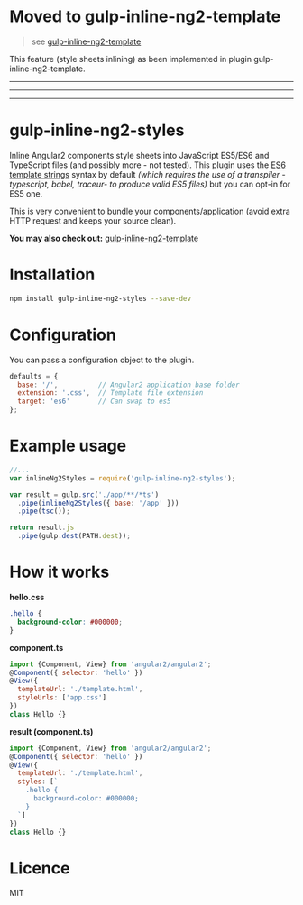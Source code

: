 # Moved to gulp-inline-ng2-template

> see [gulp-inline-ng2-template](https://github.com/ludohenin/gulp-inline-ng2-template)

This feature (style sheets inlining) as been implemented in plugin gulp-inline-ng2-template.

***
***
***

# gulp-inline-ng2-styles

Inline Angular2 components style sheets into JavaScript ES5/ES6 and TypeScript files (and possibly more - not tested).
This plugin uses the [ES6 template strings](https://github.com/lukehoban/es6features#template-strings) syntax by default _(which requires the use of a transpiler -typescript, babel, traceur- to produce valid ES5 files)_ but you can opt-in for ES5 one.

This is very convenient to bundle your components/application (avoid extra HTTP request and keeps your source clean).

__You may also check out:__ [gulp-inline-ng2-template](https://github.com/ludohenin/gulp-inline-ng2-template)

# Installation

```bash
npm install gulp-inline-ng2-styles --save-dev
```

# Configuration

You can pass a configuration object to the plugin.
```javascript
defaults = {
  base: '/',          // Angular2 application base folder
  extension: '.css',  // Template file extension
  target: 'es6'       // Can swap to es5
};
```

# Example usage

```javascript
//...
var inlineNg2Styles = require('gulp-inline-ng2-styles');

var result = gulp.src('./app/**/*ts')
  .pipe(inlineNg2Styles({ base: '/app' }))
  .pipe(tsc());

return result.js
  .pipe(gulp.dest(PATH.dest));
```

# How it works

__hello.css__
```css
.hello {
  background-color: #000000;
}
```

__component.ts__
```javascript
import {Component, View} from 'angular2/angular2';
@Component({ selector: 'hello' })
@View({
  templateUrl: './template.html',
  styleUrls: ['app.css']
})
class Hello {}
```

__result (component.ts)__
```javascript
import {Component, View} from 'angular2/angular2';
@Component({ selector: 'hello' })
@View({
  templateUrl: './template.html',
  styles: [`
    .hello {
      background-color: #000000;
    }
  `]
})
class Hello {}
```

# Licence

MIT
